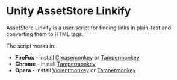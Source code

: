 # Unity AssetStore Linkify

AssetStore Linkify is a user script for finding links in plain-text and converting them to HTML <a> tags.

The script works in:

* **FireFox** - install [Greasemonkey](https://addons.mozilla.org/ru/firefox/addon/greasemonkey/) or [Tampermonkey](https://addons.mozilla.org/ru/firefox/addon/tampermonkey/)
* **Chrome** - install [Tampermonkey](https://chrome.google.com/webstore/detail/tampermonkey/dhdgffkkebhmkfjojejmpbldmpobfkfo)
* **Opera** - install [Violentmonkey](https://addons.opera.com/en/extensions/details/violent-monkey/) or [Tampermonkey](https://addons.opera.com/ru/extensions/details/tampermonkey-beta/?display=en)